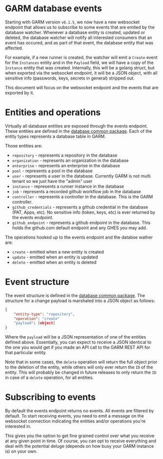 # GARM database events

Starting with GARM version `v0.1.5`, we now have a new websocket endpoint that allows us to subscribe to some events that are emited by the database watcher. Whenever a database entity is created, updated or deleted, the database watcher will notify all interested consumers that an event has occured, and as part of that event, the database entity that was affected.

For example, if a new runner is created, the watcher will emit a `Create` event for the `Instances` entity and in the `Payload` field, we will have a copy of the `Instance` entity that was created. Internally, this will be a golang struct, but when exported via the websocket endpoint, it will be a JSON object, with all sensitive info (passwords, keys, secrets in general) stripped out.

This document will focus on the websocket endpoint and the events that are exported by it.

# Entities and operations

Virtually all database entities are exposed through the events endpoint. These entities are defined in the [database common package](https://github.com/cloudbase/garm/blob/56b0e6065a993fd89c74a8b4ab7de3487544e4e0/database/common/watcher.go#L12-L21). Each of the entity types represents a database table in GARM.

Those entities are:

* `repository` - represents a repository in the database
* `organization` - represents an organization in the database
* `enterprise` - represents an enterprise in the database
* `pool` - represents a pool in the database
* `user` - represents a user in the database. Currently GARM is not multi tenant so we just have the "admin" user
* `instance` - represents a runner instance in the database
* `job` - represents a recorded github workflow job in the database
* `controller` - represents a controller in the database. This is the GARM controller.
* `github_credentials` - represents a github credential in the database (PAT, Apps, etc). No sensitive info (token, keys, etc) is ever returned by the events endpoint.
* `github_endpoint` - represents a github endpoint in the database. This holds the github.com default endpoint and any GHES you may add.

The operations hooked up to the events endpoint and the databse wather are:

* `create` - emitted when a new entity is created
* `update` - emitted when an entity is updated
* `delete` - emitted when an entity is deleted

# Event structure

The event structure is defined in the [database common package](https://github.com/cloudbase/garm/blob/56b0e6065a993fd89c74a8b4ab7de3487544e4e0/database/common/watcher.go#L30-L34). The structure for a change payload is marshaled into a JSON object as follows:

```json
{
    "entity-type": "repository",
    "operation": "create"
    "payload": [object]
}
```

Where the `payload` will be a JSON representation of one of the entities defined above. Essentially, you can expect to receive a JSON identical to the one you would get if you made an API call to the GARM REST API for that particular entity.

Note that in some cases, the `delete` operation will return the full object prior to the deletion of the entity, while others will only ever return the `ID` of the entity. This will probably be changed in future releases to only return the `ID` in case of a `delete` operation, for all entities.

# Subscribing to events

By default the events endpoint returns no events. All events are filtered by default. To start receiving events, you need to emit a message on the websocket connection indicating the entities and/or operations you're interested in.

This gives you the option to get fine grained control over what you receive at any given point in time. Of course, you can opt to receive everything and deal with the potential deluge (depends on how busy your GARM instance is) on your own.